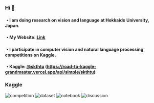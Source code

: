 ### Hi 👋
#### ・I am doing research on vision and language at Hokkaido University, Japan.
#### ・My Website: [Link](https://sites.google.com/view/skurita/home?authuser=0)
#### ・I participate in computer vision and natural language processing competitions on Kaggle.
#### ・Kaggle: [@skthtu](https://www.kaggle.com/skthtu) (https://road-to-kaggle-grandmaster.vercel.app/api/simple/skthtu)


### Kaggle
![competition](https://road-to-kaggle-grandmaster.vercel.app/api/badges/skthtu/competition)
![dataset](https://road-to-kaggle-grandmaster.vercel.app/api/badges/skthtu/dataset)
![notebook](https://road-to-kaggle-grandmaster.vercel.app/api/badges/skthtu/notebook)
![discussion](https://road-to-kaggle-grandmaster.vercel.app/api/badges/skthtu/discussion)
